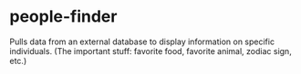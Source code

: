 # people-finder
Pulls data from an external database to display information on specific individuals. (The important stuff: favorite food, favorite animal, zodiac sign, etc.)

